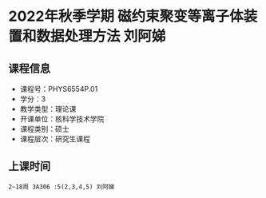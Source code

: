 # 2022年秋季学期 磁约束聚变等离子体装置和数据处理方法 刘阿娣






## 课程信息

- 课程号：PHYS6554P.01
- 学分：3
- 教学类型：理论课
- 开课单位：核科学技术学院
- 课程类别：硕士
- 课程层次：研究生课程

## 上课时间

```
2~18周 3A306 :5(2,3,4,5) 刘阿娣
```

